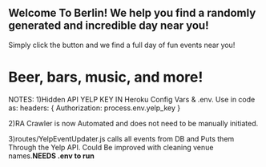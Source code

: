 ## Welcome To Berlin! We help you find a randomly generated and incredible day near you! 

Simply click the button and we find a full day of fun events near you! 

# Beer, bars, music, and more!

NOTES:
1)Hidden API YELP KEY IN Heroku Config Vars & .env.  Use in code as:
headers: {
            Authorization:
            process.env.yelp_key
          }

2)RA Crawler is now Automated and does not need to be manually initiated.

3)routes/YelpEventUpdater.js calls all events from DB and Puts them Through the Yelp API.  Could Be improved with cleaning venue names.**NEEDS .env to run**